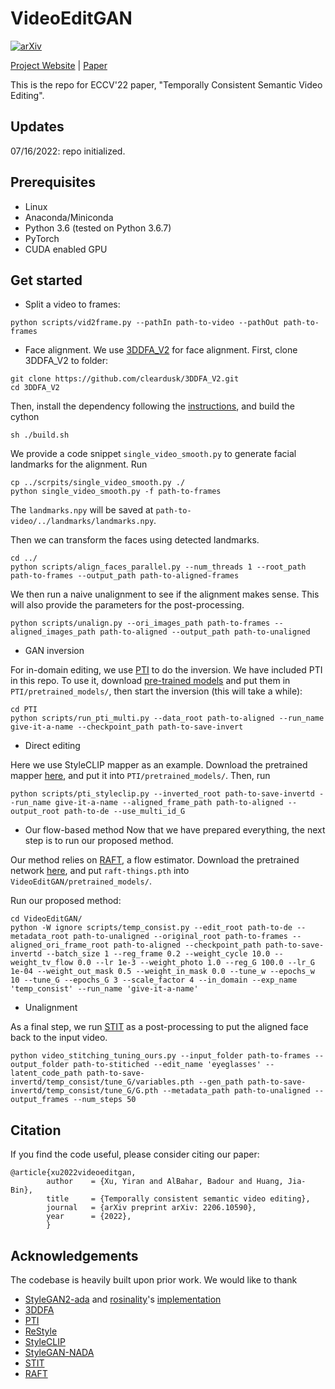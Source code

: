 # VideoEditGAN

[![arXiv](https://img.shields.io/badge/arXiv-2108.00946-b31b1b.svg)](https://arxiv.org/abs/2206.10590)

[Project Website](https://video-edit-gan.github.io/) | [Paper](https://arxiv.org/abs/2206.10590)

This is the repo for ECCV'22 paper, "Temporally Consistent Semantic Video Editing". 

## Updates
07/16/2022: repo initialized.

## Prerequisites
- Linux
- Anaconda/Miniconda
- Python 3.6 (tested on Python 3.6.7)
- PyTorch
- CUDA enabled GPU

## Get started

- Split a video to frames:
```
python scripts/vid2frame.py --pathIn path-to-video --pathOut path-to-frames 
```

- Face alignment. We use [3DDFA_V2](https://github.com/cleardusk/3DDFA_V2) for face alignment.
First, clone 3DDFA_V2 to folder:
```
git clone https://github.com/cleardusk/3DDFA_V2.git
cd 3DDFA_V2
```
Then, install the dependency following the [instructions](https://github.com/cleardusk/3DDFA_V2#getting-started), and build the cython
```
sh ./build.sh
```
We provide a code snippet `single_video_smooth.py` to generate facial landmarks for the alignment. Run
```
cp ../scrpits/single_video_smooth.py ./
python single_video_smooth.py -f path-to-frames
```
The `landmarks.npy` will be saved at `path-to-video/../landmarks/landmarks.npy`.

Then we can transform the faces using detected landmarks.
```
cd ../
python scripts/align_faces_parallel.py --num_threads 1 --root_path path-to-frames --output_path path-to-aligned-frames
```
We then run a naive unalignment to see if the alignment makes sense. This will also provide the parameters for the post-processing.
```
python scripts/unalign.py --ori_images_path path-to-frames --aligned_images_path path-to-aligned --output_path path-to-unaligned
```

- GAN inversion

For in-domain editing, we use [PTI](https://github.com/danielroich/PTI) to do the inversion.
We have included PTI in this repo. To use it, download [pre-trained models](https://github.com/danielroich/PTI#auxiliary-models) and put them in `PTI/pretrained_models/`, then start the inversion (this will take a while):
```
cd PTI
python scripts/run_pti_multi.py --data_root path-to-aligned --run_name give-it-a-name --checkpoint_path path-to-save-invert
```

- Direct editing

Here we use StyleCLIP mapper as an example. Download the pretrained mapper [here](), and put it into `PTI/pretrained_models/`. Then, run
```
python scripts/pti_styleclip.py --inverted_root path-to-save-invertd --run_name give-it-a-name --aligned_frame_path path-to-aligned --output_root path-to-de --use_multi_id_G
```

- Our flow-based method
Now that we have prepared everything, the next step is to run our proposed method. 

Our method relies on [RAFT](https://github.com/princeton-vl/RAFT), a flow estimator. Download the pretrained network [here](https://drive.google.com/drive/folders/1sWDsfuZ3Up38EUQt7-JDTT1HcGHuJgvT), and put `raft-things.pth` into `VideoEditGAN/pretrained_models/`. 

Run our proposed method:
```
cd VideoEditGAN/
python -W ignore scripts/temp_consist.py --edit_root path-to-de --metadata_root path-to-unaligned --original_root path-to-frames --aligned_ori_frame_root path-to-aligned --checkpoint_path path-to-save-invertd --batch_size 1 --reg_frame 0.2 --weight_cycle 10.0 --weight_tv_flow 0.0 --lr 1e-3 --weight_photo 1.0 --reg_G 100.0 --lr_G 1e-04 --weight_out_mask 0.5 --weight_in_mask 0.0 --tune_w --epochs_w 10 --tune_G --epochs_G 3 --scale_factor 4 --in_domain --exp_name 'temp_consist' --run_name 'give-it-a-name'
```

- Unalignment

As a final step, we run [STIT](https://github.com/rotemtzaban/STIT) as a post-processing to put the aligned face back to the input video.
```
python video_stitching_tuning_ours.py --input_folder path-to-frames --output_folder path-to-stitiched --edit_name 'eyeglasses' --latent_code_path path-to-save-invertd/temp_consist/tune_G/variables.pth --gen_path path-to-save-invertd/temp_consist/tune_G/G.pth --metadata_path path-to-unaligned --output_frames --num_steps 50
```

## Citation
If you find the code useful, please consider citing our paper:

	@article{xu2022videoeditgan,
            author    = {Xu, Yiran and AlBahar, Badour and Huang, Jia-Bin},
            title     = {Temporally consistent semantic video editing},
            journal   = {arXiv preprint arXiv: 2206.10590},
            year      = {2022},
            }

## Acknowledgements
The codebase is heavily built upon prior work. We would like to thank
- [StyleGAN2-ada](https://github.com/NVlabs/stylegan2-ada) and [rosinality](https://github.com/rosinality)'s [implementation](https://github.com/rosinality/stylegan2-pytorch)
- [3DDFA](https://github.com/cleardusk/3DDFA_V2)
- [PTI](https://github.com/danielroich/PTI)
- [ReStyle](https://github.com/yuval-alaluf/restyle-encoder)
- [StyleCLIP](https://github.com/orpatashnik/StyleCLIP)
- [StyleGAN-NADA](https://github.com/rinongal/StyleGAN-nada)
- [STIT](https://github.com/rotemtzaban/STIT)
- [RAFT](https://github.com/princeton-vl/RAFT)
